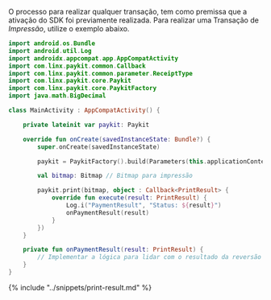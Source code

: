O processo para realizar qualquer transação, tem como premissa que a ativação do SDK foi previamente realizada. 
Para realizar uma Transação de *Impressão*, utilize o exemplo abaixo.


```kotlin
import android.os.Bundle
import android.util.Log
import androidx.appcompat.app.AppCompatActivity
import com.linx.paykit.common.Callback
import com.linx.paykit.common.parameter.ReceiptType
import com.linx.paykit.core.Paykit
import com.linx.paykit.core.PaykitFactory
import java.math.BigDecimal

class MainActivity : AppCompatActivity() {

    private lateinit var paykit: Paykit

    override fun onCreate(savedInstanceState: Bundle?) {
        super.onCreate(savedInstanceState)

        paykit = PaykitFactory().build(Parameters(this.applicationContext, "Impressão", "PAYKIT_ID"))

        val bitmap: Bitmap // Bitmap para impressão

        paykit.print(bitmap, object : Callback<PrintResult> {
            override fun execute(result: PrintResult) {
                Log.i("PaymentResult", "Status: ${result}")
                onPaymentResult(result)
            }
        })
    }

    private fun onPaymentResult(result: PrintResult) {
        // Implementar a lógica para lidar com o resultado da reversão
    }
}
```

{% include "../snippets/print-result.md" %}
